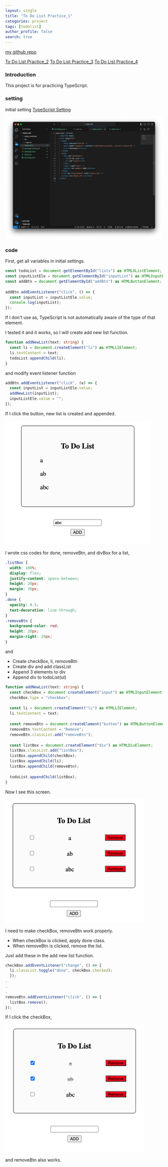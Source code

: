 ```yaml
---
layout: single
title: "To Do List Practice_1"
categories: project
tags: [todolist]
author_profile: false
search: true
---
```


[my github repo](https://github.com/HenryChung98/to-do-list-practice)

[To Do List Practice_2](https://henrychung98.github.io/project/todoListPrac2/)
[To Do List Practice_3](https://henrychung98.github.io/project/todoListPrac3/)
[To Do List Practice_4](https://henrychung98.github.io/project/todoListPrac4/)
### Introduction

This project is for practicing TypeScript.

### setting

initial setting
[TypeScript Setting](https://henrychung98.github.io/note/typeScript1/)

![des1](/assets/images/2024-03-04-todoListPrac1/des1.png)

### code

First, get all variables in initial settings.

```typescript
const todoList = document.getElementById("lists") as HTMLUListElement;
const inputListEle = document.getElementById("inputList") as HTMLInputElement;
const addBtn = document.getElementById("addBtn") as HTMLButtonElement;

addBtn.addEventListener("click", () => {
  const inputList = inputListEle.value;
  console.log(inputList);
});
```

If I don't use as, TypeScript is not automatically aware of the type of that element.

I tested it and it works, so I will create add new list function.

```typescript
function addNewList(text: string) {
  const li = document.createElement("li") as HTMLLIElement;
  li.textContent = text;
  todoList.appendChild(li);
}
```

and modify event listener function

```typescript
addBtn.addEventListener("click", (e) => {
  const inputList = inputListEle.value;
  addNewList(inputList);
  inputListEle.value = "";
});
```

If I click the button, new list is created and appended.

![des2](/assets/images/2024-03-04-todoListPrac1/des2.png)

I wrote css codes for done, removeBtn, and divBox for a list,

```css
.listBox {
  width: 100%;
  display: flex;
  justify-content: space-between;
  height: 20px;
  margin: 30px;
}
.done {
  opacity: 0.5;
  text-decoration: line-through;
}
.removeBtn {
  background-color: red;
  height: 20px;
  margin-right: 20px;
}
```

and

- Create checkBox, li, removeBtn
- Create div and add classList
- Append 3 elements to div
- Append div to todoList(ul)

```typescript
function addNewList(text: string) {
  const checkBox = document.createElement("input") as HTMLInputElement;
  checkBox.type = "checkbox";

  const li = document.createElement("li") as HTMLLIElement;
  li.textContent = text;

  const removeBtn = document.createElement("button") as HTMLButtonElement;
  removeBtn.textContent = "Remove";
  removeBtn.classList.add("removeBtn");

  const listBox = document.createElement("div") as HTMLDivElement;
  listBox.classList.add("listBox");
  listBox.appendChild(checkBox);
  listBox.appendChild(li);
  listBox.appendChild(removeBtn);

  todoList.appendChild(listBox);
}
```

Now I see this screen.

![des3](/assets/images/2024-03-04-todoListPrac1/des3.png)

I need to make checkBox, removeBtn work properly.

- When checkBox is clicked, apply done class.
- When removeBtn is clicked, remove the list.

Just add these in the add new list function.

```typescript
checkBox.addEventListener("change", () => {
  li.classList.toggle("done", checkBox.checked);
  });
.
.
.
removeBtn.addEventListener("click", () => {
  listBox.remove();
});
```

If I click the checkBox,

![des4](/assets/images/2024-03-04-todoListPrac1/des4.png)

and removeBtn also works.
